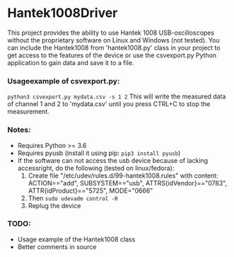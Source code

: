 # Hantek1008Driver

This project provides the ability to use Hantek 1008 USB-oscilloscopes without the proprietary software on Linux and Windows (not tested). You can include the Hantek1008 from 'hantek1008.py' class in your project to get access to the features of the device or use the csvexport.py Python application to gain data and save it to a file.

### Usageexample of csvexport.py:
`python3 csvexport.py mydata.csv -s 1 2`
This will write the measured data of channel 1 and 2 to 'mydata.csv' until you press CTRL+C to stop the measurement.


### Notes:
* Requires Python >= 3.6
* Requires pyusb (install it using pip: `pip3 install pyusb`)
* If the software can not access the usb device because of lacking accessright, do the following (tested on linux/fedora):
  1. Create file "/etc/udev/rules.d/99-hantek1008.rules" with content:
     ACTION=="add", SUBSYSTEM=="usb", ATTRS{idVendor}=="0783", ATTR{idProduct}=="5725", MODE="0666"
  2. Then `sudo udevadm control -R`
  3. Replug the device

### TODO:
* Usage example of the Hantek1008 class
* Better comments in source

